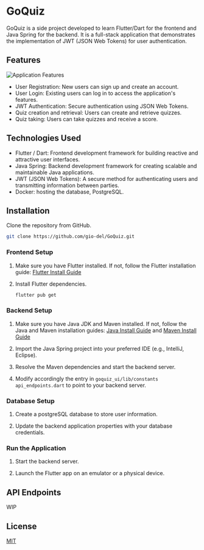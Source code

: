 # GoQuiz

GoQuiz is a side project developed to learn Flutter/Dart for the frontend and Java Spring for the backend. It is a full-stack application that demonstrates the implementation of JWT (JSON Web Tokens) for user authentication.

## Features

![Application Features](https://www.github.com/gio-del/GoQuiz/blob/main/.github/assets/app.png)

- User Registration: New users can sign up and create an account.
- User Login: Existing users can log in to access the application's features.
- JWT Authentication: Secure authentication using JSON Web Tokens.
- Quiz creation and retrieval: Users can create and retrieve quizzes.
- Quiz taking: Users can take quizzes and receive a score.

## Technologies Used

- Flutter / Dart: Frontend development framework for building reactive and attractive user interfaces.
- Java Spring: Backend development framework for creating scalable and maintainable Java applications.
- JWT (JSON Web Tokens): A secure method for authenticating users and transmitting information between parties.
- Docker: hosting the database, PostgreSQL.

## Installation

Clone the repository from GitHub.

```bash
git clone https://github.com/gio-del/GoQuiz.git
```

### Frontend Setup

1) Make sure you have Flutter installed. If not, follow the Flutter installation guide: [Flutter Install Guide](https://flutter.dev/docs/get-started/install)

2) Install Flutter dependencies.

    ```bash
    flutter pub get
    ```

### Backend Setup

1) Make sure you have Java JDK and Maven installed. If not, follow the Java and Maven installation guides: [Java Install Guide](https://www.oracle.com/java/technologies/javase/jdk17-archive-downloads.html) and [Maven Install Guide](https://maven.apache.org/download.cgi)

2) Import the Java Spring project into your preferred IDE (e.g., IntelliJ, Eclipse).

3) Resolve the Maven dependencies and start the backend server.

4) Modify accordingly the entry in `goquiz_ui/lib/constants api_endpoints.dart` to point to your backend server.

### Database Setup

1) Create a postgreSQL database to store user information.

2) Update the backend application properties with your database credentials.

### Run the Application

1) Start the backend server.

2) Launch the Flutter app on an emulator or a physical device.

## API Endpoints

WIP

## License

[MIT](https://choosealicense.com/licenses/mit/)
